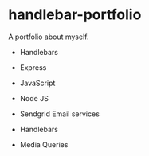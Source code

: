 # handlebar-portfolio

A portfolio about myself.

- Handlebars

- Express

- JavaScript

- Node JS

- Sendgrid Email services

- Handlebars

- Media Queries
